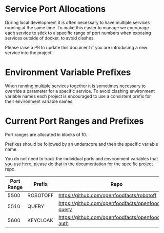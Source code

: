 # Service Port Allocations

During local development it is often necessary to have multiple services running at the same time. To make this easier to manage we encourage each service to stick to a specific range of port numbers when exposing services outside of docker, to avoid clashes.

Please raise a PR to update this document if you are introducing a new service into the project.

# Environment Variable Prefixes

When running multiple services together it is sometimes necessary to override a parameter for a specific service. To avoid clashing environment variable names each project is encouraged to use a consistent prefix for their environment variable names.

# Current Port Ranges and Prefixes

Port ranges are allocated in blocks of 10.

Prefixes should be followed by an underscore and then the specific variable name.

You do not need to track the individual ports and environment variables that you use here, please do that in the documentation for the specific project repo.

| Port Range | Prefix | Repo |
|---|---|---|
| 5500 | ROBOTOFF | https://github.com/openfoodfacts/robotoff |
| 5510 | QUERY | https://github.com/openfoodfacts/openfoodfacts-query |
| 5600 | KEYCLOAK | https://github.com/openfoodfacts/openfoodfacts-auth |


